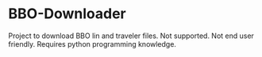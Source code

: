 # BBO-Downloader
Project to download BBO lin and traveler files. Not supported. Not end user friendly. Requires python programming knowledge.
